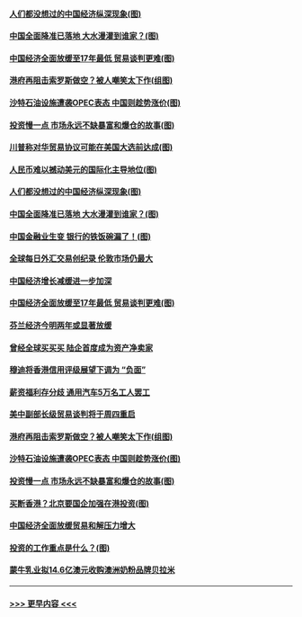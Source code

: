 #### [人们都没想过的中国经济纵深现象(图)](../pages/p5/907684.md?t=09180555) 
#### [中国全面降准已落地 大水漫灌到谁家？(图)](../pages/p5/907688.md?t=09180555) 
#### [中国经济全面放缓至17年最低 贸易谈判更难(图)](../pages/p5/907648.md?t=09180555) 
#### [港府再阻击索罗斯做空？被人嘲笑太下作(组图)](../pages/p5/907637.md?t=09180555) 
#### [沙特石油设施遭袭OPEC表态 中国则趁势涨价(图)](../pages/p5/907570.md?t=09180555) 
#### [投资慢一点 市场永远不缺暴富和爆仓的故事(图)](../pages/p5/907564.md?t=09180555) 
#### [川普称对华贸易协议可能在美国大选前达成(图)](../pages/p5/907707.md?t=09180555) 
#### [人民币难以撼动美元的国际化主导地位(图)](../pages/p5/907705.md?t=09180555) 
#### [人们都没想过的中国经济纵深现象(图)](../pages/p5/907684.md?t=09180555) 
#### [中国全面降准已落地 大水漫灌到谁家？(图)](../pages/p5/907688.md?t=09180555) 
#### [中国金融业生变 银行的铁饭碗漏了！(图)](../pages/p5/907683.md?t=09180555) 
#### [全球每日外汇交易创纪录 伦敦市场仍最大](../pages/p5/907685.md?t=09180555) 
#### [中国经济增长减缓进一步加深](../pages/p5/907649.md?t=09180555) 
#### [中国经济全面放缓至17年最低 贸易谈判更难(图)](../pages/p5/907648.md?t=09180555) 
#### [芬兰经济今明两年或显著放缓](../pages/p5/907643.md?t=09180555) 
#### [曾经全球买买买 陆企首度成为资产净卖家](../pages/p5/907641.md?t=09180555) 
#### [穆迪将香港信用评级展望下调为 “负面”](../pages/p5/907640.md?t=09180555) 
#### [薪资福利存分歧 通用汽车5万名工人罢工](../pages/p5/907639.md?t=09180555) 
#### [美中副部长级贸易谈判将于周四重启](../pages/p5/907638.md?t=09180555) 
#### [港府再阻击索罗斯做空？被人嘲笑太下作(组图)](../pages/p5/907637.md?t=09180555) 
#### [沙特石油设施遭袭OPEC表态 中国则趁势涨价(图)](../pages/p5/907570.md?t=09180555) 
#### [投资慢一点 市场永远不缺暴富和爆仓的故事(图)](../pages/p5/907564.md?t=09180555) 
#### [买断香港？北京要国企加强在港投资(图)](../pages/p5/907582.md?t=09180555) 
#### [中国经济全面放缓贸易和解压力增大](../pages/p5/907579.md?t=09180555) 
#### [投资的工作重点是什么？(图)](../pages/p5/907561.md?t=09180555) 
#### [蒙牛乳业拟14.6亿澳元收购澳洲奶粉品牌贝拉米](../pages/p5/907571.md?t=09180555) 

----
#### [ >>> 更早内容 <<< ](../indexes/p5-earlier.md)
